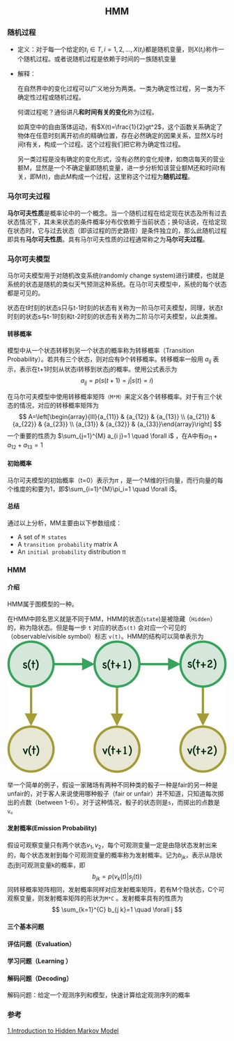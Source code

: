 ## <p align='center'>HMM</p>

### 随机过程

- 定义：对于每一个给定的$t_i\in T,i=1,2,\dots,X(t_i)$都是随机变量，则$X(t_i)$称作一个随机过程。或者说随机过程是依赖于时间的一族随机变量

- 解释：

  在自然界中的变化过程可以广义地分为两类。一类为确定性过程，另一类为不确定性过程或随机过程。

  何谓过程呢？通俗讲凡**和时间有关的变化**称为过程。

  如真空中的自由落体运动，有$X(t)=\frac{1}{2}gt^2$，这个函数关系确定了物体在任意时刻离开初点的精确位置，存在必然确定的因果关系，显然X与时间t有关，构成一个过程。这个过程我们把它称为确定性过程。

  另一类过程是没有确定的变化形式，没有必然的变化规律，如商店每天的营业额M，显然是一个不确定量即随机变量，进一步分析知该营业额M还和时间t有关，即M(t)，由此M构成一个过程，这里称这个过程为**随机过程**。

### 马尔可夫过程

**马尔可夫性质**是概率论中的一个概念。当一个随机过程在给定现在状态及所有过去状态情况下，其未来状态的条件概率分布仅依赖于当前状态；换句话说，在给定现在状态时，它与过去状态（即该过程的历史路径）是条件独立的，那么此随机过程即具有**马尔可夫性质**。具有马尔可夫性质的过程通常称之为**马尔可夫过程**。

### 马尔可夫模型

马尔可夫模型用于对随机改变系统(randomly change system)进行建模，也就是系统的状态是随机的类似天气预测这种系统。在马尔可夫模型中，系统的每个状态都是可见的。

状态在t时刻的状态s只与t-1时刻的状态有关称为一阶马尔可夫模型，同理，状态t时刻的状态s与t-1时刻和t-2时刻的状态有关称为二阶马尔可夫模型，以此类推。

#### 转移概率

模型中从一个状态转移到另一个状态的概率称为转移概率（Transition Probability）。若共有三个状态，则对应有9个转移概率。转移概率一般用 $a_{ij}$ 表示，表示在t+1时刻从状态i转移到状态j的概率。使用公式表示为
$$
a_{i j}=p(s(t+1)=j | s(t)=i)
$$


在马尔可夫模型中使用转移概率矩阵`（M*M）`来定义各个转移概率。对于有三个状态的情况，对应的转移概率矩阵为
$$
A=\left[\begin{array}{lll}{a_{11}} & {a_{12}} & {a_{13}} \\ {a_{21}} & {a_{22}} & {a_{23}} \\ {a_{31}} & {a_{32}} & {a_{33}}\end{array}\right]
$$
一个重要的性质为 $\sum_{j=1}^{M} a_{i j}=1 \quad \forall i$ ，在A中有$a_{11}+a_{12}+a_{13}=1$

#### 初始概率

马尔可夫模型的初始概率（t=0）表示为$\pi$ ，是一个M维的行向量，而行向量的每个维度的和要为1，即$\sum_{i=1}^{M}\pi_i=1 \quad \forall i$。

#### 总结

通过以上分析，MM主要由以下参数组成：

- A set of `M states`
- A `transition probability` matrix A
- An `initial probability` distribution π

### HMM

#### 介绍

HMM属于图模型的一种。

在HMM中顾名思义就是不同于MM，HMM的状态(`state`)是被隐藏（`Hidden`）的，称为隐状态。但是每一步 `t`  对应的状态`s(t)` 会对应一个可见的（observable/visible symbol）标志 `v(t)`。HMM的结构可以简单表示为![HMM](./pics/1.jpg)

举一个简单的例子，假设一家赌场有两种不同种类的骰子一种是fair的另一种是unfair的，对于客人来说使用哪种骰子（fair or unfair）并不知道，只知道每次掷出的点数（between 1-6）。对于这种情况，骰子的状态则是`s`，而掷出的点数是`v`。

#### 发射概率(Emission Probability)

假设可观察变量只有两个状态${v_1,v_2}$，每个可观测变量一定是由隐状态发射出来的，每个状态发射到每个可观测变量的概率称为发射概率。记为$b_{jk}$，表示从隐状态j到可观测变量k的概率，即
$$
b_{j k}=p\left(v_{k}(t) | s_{j}(t)\right)
$$
同转移概率矩阵相同，发射概率同样对应发射概率矩阵，若有M个隐状态，C个可观察变量，则发射概率矩阵的形状为`M*C` 。发射概率具有的性质为
$$
\sum_{k=1}^{C} b_{j k}=1 \quad \forall j
$$




#### 三个基本问题

#### 评估问题（Evaluation）

#### 学习问题（Learning ）

#### 解码问题（Decoding）



解码问题：给定一个观测序列和模型，快速计算给定观测序列的概率

### 参考

[1.Introduction to Hidden Markov Model](http://www.adeveloperdiary.com/data-science/machine-learning/introduction-to-hidden-markov-model/)

